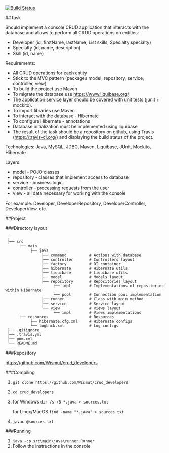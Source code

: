[![Build Status](https://travis-ci.org/Wismut/crud_developers.svg?branch=master)](https://travis-ci.org/Wismut/crud_developers)

##Task

Should implement a console CRUD application that interacts with the database and allows to perform all CRUD operations on entities:

* Developer (id, firstName, lastName, List<Skill> skills, Specialty specialty)
* Specialty (id, name, description)
* Skill (id, name)

 Requirements:
* All CRUD operations for each entity
* Stick to the MVC pattern (packages model, repository, service, controller, view)
* To build the project use Maven
* To migrate the database use https://www.liquibase.org/
* The application service layer should be covered with unit tests (junit + mockito).
* To import libraries use Maven
* To interact with the database - Hibernate
* To configure Hibernate - annotations
* Database initialization must be implemented using liquibase
* The result of the task should be a repository on github, using Travis (https://travis-ci.org/) and displaying the build status of the project.
 
 Technologies: Java, MySQL, JDBC, Maven, Liquibase, JUnit, Mockito, Hibernate
 
 Layers:

 * model - POJO classes
 * repository - classes that implement access to database
 * service - business logic
 * controller - processing requests from the user
 * view - all data necessary for working with the console

For example: Developer, DeveloperRepository, DeveloperController, DeveloperView, etc.

##Project

###Directory layout

     .
     ├── src
          ├── main
               ├── java
                    ├── command          # Actions with database
                    ├── controller       # Controllers layout
                    ├── factory          # DI container
                    ├── hibernate        # Hibernate utils
                    ├── liquibase        # Liquibase utils
                    ├── model            # Models layout
                    ├── repository       # Repositories layout
                         ├── impl        # Implementations of repositories within Hibernate
                         └── pool        # Connection pool implementation
                    ├── runner           # Class with main method
                    ├── service          # Service layout
                    └── view             # Views layout
                         └── impl        # Views implementations
          ├── resources                  # Resources
               ├── hibernate.cfg.xml     # Hibernate configs
               └── logback.xml           # Log configs
     ├── .gitignore
     ├── .travis.yml
     ├── pom.xml
     └── README.md

###Repository

https://github.com/Wismut/crud_developers

###Compiling

1. ```git clone https://github.com/Wismut/crud_developers```
2. ```cd crud_developers```
3. for Windows 
```dir /s /B *.java > sources.txt```

   for Linux/MacOS 
```find -name "*.java" > sources.txt```
4. ```javac @sources.txt```

###Running

1. ```java -cp src\main\java\runner.Runner```
2. Follow the instructions in the console
